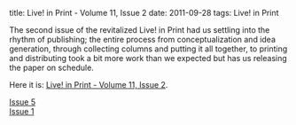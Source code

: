 title: Live! in Print - Volume 11, Issue 2
date: 2011-09-28
tags: Live! in Print

The second issue of the revitalized Live! in Print had us settling into the
rhythm of publishing; the entire process from conceptualization and idea
generation, through collecting columns and putting it all together, to printing
and distributing took a bit more work than we expected but has us releasing the
paper on schedule.

Here it is: [Live! in Print - Volume 11, Issue 2](https://storage.googleapis.com/thekevjames-artifacts/lip2.pdf).

<div class='next-post'><a href='/blog/2011-12-07-lip-5'>Issue 5</a></div>
<div class='prev-post'><a href='/blog/2011-09-14-lip-1'>Issue 1</a></div>
